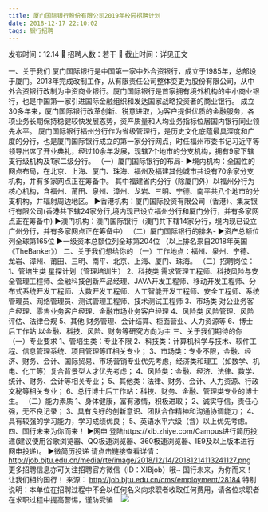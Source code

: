 ```yaml
---
title: 厦门国际银行股份有限公司2019年校园招聘计划
date: 2018-12-17 22:10:02
tags: 银行招聘
---
```

发布时间：12.14   🌟   招聘人数：若干   🌈   截止时间：详见正文
<!-- more -->
一、关于我们
厦门国际银行是中国第一家中外合资银行，成立于1985年，总部设于厦门。2013年完成改制工作，从有限责任公司整体变更为股份有限公司，从中外合资银行改制为中资商业银行。厦门国际银行是首家拥有境外机构的中小商业银行，也是中国第一家引进国际金融组织和发达国家战略投资者的商业银行。
成立30多年来，厦门国际银行改革创新、锐意进取，为客户提供优质的金融服务，各项业务长期保持稳健较快发展态势，资产质量和人均业务指标位居国内银行同业领先水平。
厦门国际银行福州分行作为省级管理行，是历史文化底蕴最具深度和广度的分行，也是厦门国际银行成立的第一家分行网点，时任福州市委书记习近平等领导出席了开业典礼，经过10余年发展，现辖7个地市的分支机构，拥有9家下辖支行级机构及1家二级分行。
（一）厦门国际银行的布局-
▶境内机构：全国性的网点布局，在北京、上海、厦门、珠海、福州及福建其他城市共设有70余家分支机构，并有多家网点正在筹备中。
其中福建省内分行（除厦门外）以福州分行为核心机构，含福州、莆田、泉州、漳州、龙岩、三明、宁德、南平共八个地市的分支机构，并辐射周边地区。
▶香港机构：厦门国际投资有限公司（香港）、集友银行有限公司(香港共下辖24家分行,境内现已设立福州分行和厦门分行，并有多家网点正在筹备中)
▶澳门机构：澳门国际银行（澳门共下辖14家分行，境内现已设立广州分行，并有多家网点正在筹备中）
（二）厦门国际银行的排名-
▶资产总额位列全球第165位
▶一级资本总额位列全球第204位
（以上排名来自2018年英国《TheBanker》）
二、关于我们想给你的
（一）工作地点：福州、泉州、宁德、龙岩、漳州、莆田、三明、南平、北京、上海、厦门、珠海。
（二）招聘岗位：
1、管培生类
星探计划（管理培训生）
2、科技类
需求管理工程师、科技风险与安全管理工程师、金融科技创新产品经理、JAVA开发工程师、移动开发工程师、分布式系统开发工程师、大数开发工程师、人工智能开发工程师、安全工程师、系统管理员、网络管理员、测试管理工程师、技术测试工程师
3、市场类
对公业务客户经理、零售业务客户经理、金融市场业务客户经理
4、风险类
风险管理、风险评估、法律合规
5、其他
财务管理、会计结算、柜面营业、人力资源等
6、博士后工作站
以金融、科技、风险、财务等研究方向为主
三、关于我们期待的你
（一）专业要求
1、管培生类：专业不限
2、科技类：计算机科学与技术、软件工程、信息管理系统、项目管理等IT相关专业；
3、市场类：专业不限，金融、经济、财务、会计、国际贸易、市场营销专业优先考虑，经济类和理工（如数学、机电、化工等）复合背景型人才优先考虑；
4、风险类：金融、经济、法律、数学、统计、财务、会计等相关专业；
5、其他类：法律、财务、会计、人力资源、行政文秘等相关专业；
6、总行博士后工作站：科技、财务、金融、管理类专业的博士生。
（二）能力素质
1、身体健康，富有激情，积极进取；
2、诚实守信，责任心强，无不良记录；
3、具有良好的创新意识、团队合作精神和沟通协调能力；
4、具有较强的学习能力，学习成绩优良；
5、英语水平六级（含）以上优先考虑。
四、国行未来为你而来！
▶网申
登陆https://xib.zhiye.com/Campus进行简历投递(建议使用谷歌浏览器、QQ极速浏览器、360极速浏览器、IE9及以上版本进行网申投递)。
▶微简历投递
请点击链接查看详情：
http://job.bjtu.edu.cn/media/rte/image/2018/12/14/20181214113241127.png
更多招聘信息亦可关注招聘官方微信（ID：XIBjob）哦~
国行未来，为你而来！
让我们相约国行！
来源：
http://job.bjtu.edu.cn/cms/employment/28184
特别说明：本单位在招聘过程中不会以任何名义向求职者收取任何费用，请各位求职者在求职过程中提高警惕，谨防受骗
 
 ![](https://cdn.weiweiblog.cn/20181015134814.png)